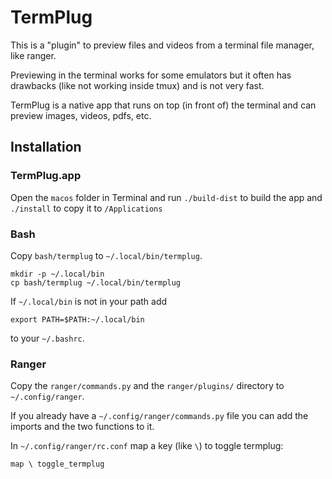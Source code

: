 
# TermPlug

This is a "plugin" to preview files and videos from a terminal file manager, like ranger.

Previewing in the terminal works for some emulators but it often has drawbacks (like not working inside tmux) and is not very fast.

TermPlug is a native app that runs on top (in front of) the terminal and can preview images, videos, pdfs, etc.

## Installation

### TermPlug.app

Open the `macos` folder in Terminal and run `./build-dist` to build the app and `./install` to copy it to `/Applications`

### Bash

Copy `bash/termplug` to `~/.local/bin/termplug`.

```
mkdir -p ~/.local/bin
cp bash/termplug ~/.local/bin/termplug
```

If `~/.local/bin` is not in your path add

```
export PATH=$PATH:~/.local/bin
```

to your `~/.bashrc`.

### Ranger

Copy the `ranger/commands.py` and the `ranger/plugins/` directory to `~/.config/ranger`.

If you already have a `~/.config/ranger/commands.py` file you can add the imports and the two functions to it.

In `~/.config/ranger/rc.conf` map a key (like `\`) to toggle termplug:

```
map \ toggle_termplug
```
